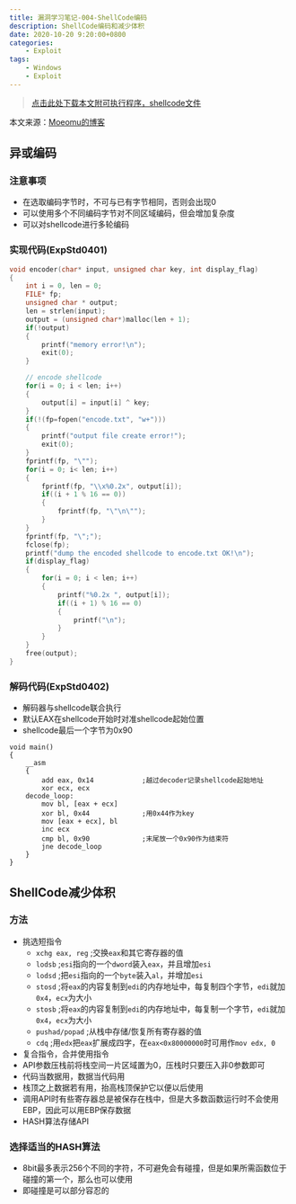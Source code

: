 ```yaml
---
title: 漏洞学习笔记-004-ShellCode编码
description: ShellCode编码和减少体积
date: 2020-10-20 9:20:00+0800
categories:
    - Exploit
tags:
    - Windows
    - Exploit
---
```


> [点击此处下载本文附可执行程序，shellcode文件](/assets/ExpStd/ExpStd04.zip)

本文来源：[Moeomu的博客](/zh-cn/posts/漏洞学习笔记-004-ShellCode编码/)

## 异或编码

### 注意事项

- 在选取编码字节时，不可与已有字节相同，否则会出现0
- 可以使用多个不同编码字节对不同区域编码，但会增加复杂度
- 可以对shellcode进行多轮编码

### 实现代码(ExpStd0401)

```CPP
void encoder(char* input, unsigned char key, int display_flag)
{
    int i = 0, len = 0;
    FILE* fp;
    unsigned char * output;
    len = strlen(input);
    output = (unsigned char*)malloc(len + 1);
    if(!output)
    {
        printf("memory error!\n");
        exit(0);
    }

    // encode shellcode
    for(i = 0; i < len; i++)
    {
        output[i] = input[i] ^ key;
    }
    if(!(fp=fopen("encode.txt", "w+")))
    {
        printf("output file create error!");
        exit(0);
    }
    fprintf(fp, "\"");
    for(i = 0; i< len; i++)
    {
        fprintf(fp, "\\x%0.2x", output[i]);
        if((i + 1 % 16 == 0))
        {
            fprintf(fp, "\"\n\"");
        }
    }
    fprintf(fp, "\";");
    fclose(fp);
    printf("dump the encoded shellcode to encode.txt OK!\n");
    if(display_flag)
    {
        for(i = 0; i < len; i++)
        {
            printf("%0.2x ", output[i]);
            if((i + 1) % 16 == 0)
            {
                printf("\n");
            }
        }
    }
    free(output);
}
```

### 解码代码(ExpStd0402)

- 解码器与shellcode联合执行
- 默认EAX在shellcode开始时对准shellcode起始位置
- shellcode最后一个字节为0x90

```x86asm
void main()
{
    __asm
    {
        add eax, 0x14            ;越过decoder记录shellcode起始地址
        xor ecx, ecx
    decode_loop:
        mov bl, [eax + ecx]
        xor bl, 0x44             ;用0x44作为key
        mov [eax + ecx], bl
        inc ecx
        cmp bl, 0x90             ;末尾放一个0x90作为结束符
        jne decode_loop
    }
}
```

## ShellCode减少体积

### 方法

- 挑选短指令
  - `xchg eax, reg`   ;交换`eax`和其它寄存器的值
  - `lodsb`           ;`esi`指向的一个`dword`装入`eax`，并且增加`esi`
  - `lodsd`           ;把`esi`指向的一个`byte`装入`al`，并增加`esi`
  - `stosd`           ;将`eax`的内容复制到`edi`的内存地址中，每复制四个字节，`edi`就加`0x4`，`ecx`为大小
  - `stosb`           ;将`eax`的内容复制到`edi`的内存地址中，每复制一个字节，`edi`就加`0x4`，`ecx`为大小
  - `pushad/popad`    ;从栈中存储/恢复所有寄存器的值
  - `cdq`             ;用`edx`把`eax`扩展成四字，在`eax<0x80000000`时可用作`mov edx, 0`
- 复合指令，合并使用指令
- API参数压栈前将栈空间一片区域置为0，压栈时只要压入非0参数即可
- 代码当数据用，数据当代码用
- 栈顶之上数据若有用，抬高栈顶保护它以便以后使用
- 调用API时有些寄存器总是被保存在栈中，但是大多数函数运行时不会使用EBP，因此可以用EBP保存数据
- HASH算法存储API

### 选择适当的HASH算法

- 8bit最多表示256个不同的字符，不可避免会有碰撞，但是如果所需函数位于碰撞的第一个，那么也可以使用
- 即碰撞是可以部分容忍的
